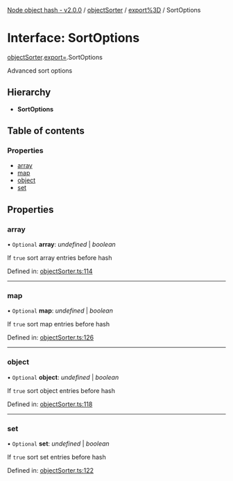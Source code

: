 [Node object hash - v2.0.0](../README.md) / [objectSorter](../modules/objectsorter.md) / [export%3D](../modules/objectsorter.export_.md) / SortOptions

# Interface: SortOptions

[objectSorter](../modules/objectsorter.md).[export=](../modules/objectsorter.export_.md).SortOptions

Advanced sort options

## Hierarchy

- **SortOptions**

## Table of contents

### Properties

- [array](objectsorter.export_.sortoptions.md#array)
- [map](objectsorter.export_.sortoptions.md#map)
- [object](objectsorter.export_.sortoptions.md#object)
- [set](objectsorter.export_.sortoptions.md#set)

## Properties

### array

• `Optional` **array**: _undefined_ | _boolean_

If `true` sort array entries before hash

Defined in: [objectSorter.ts:114](https://github.com/SkeLLLa/node-object-hash/blob/77b6001/src/objectSorter.ts#L114)

---

### map

• `Optional` **map**: _undefined_ | _boolean_

If `true` sort map entries before hash

Defined in: [objectSorter.ts:126](https://github.com/SkeLLLa/node-object-hash/blob/77b6001/src/objectSorter.ts#L126)

---

### object

• `Optional` **object**: _undefined_ | _boolean_

If `true` sort object entries before hash

Defined in: [objectSorter.ts:118](https://github.com/SkeLLLa/node-object-hash/blob/77b6001/src/objectSorter.ts#L118)

---

### set

• `Optional` **set**: _undefined_ | _boolean_

If `true` sort set entries before hash

Defined in: [objectSorter.ts:122](https://github.com/SkeLLLa/node-object-hash/blob/77b6001/src/objectSorter.ts#L122)

